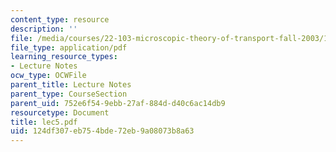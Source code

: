 ```yaml
---
content_type: resource
description: ''
file: /media/courses/22-103-microscopic-theory-of-transport-fall-2003/124df307eb754bde72eb9a08073b8a63_lec5.pdf
file_type: application/pdf
learning_resource_types:
- Lecture Notes
ocw_type: OCWFile
parent_title: Lecture Notes
parent_type: CourseSection
parent_uid: 752e6f54-9ebb-27af-884d-d40c6ac14db9
resourcetype: Document
title: lec5.pdf
uid: 124df307-eb75-4bde-72eb-9a08073b8a63
---
```

